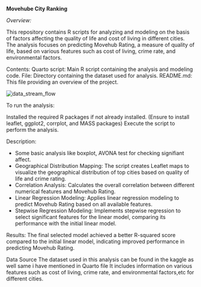 **Movehube City Ranking**

*Overview:*

This repository contains R scripts for analyzing and modeling on the basis of factors affecting the quality of life and cost of living in different cities. The analysis focuses on predicting Movehub Rating, a measure of quality of life, based on various features such as cost of living, crime rate, and environmental factors.

Contents:
Quarto script: Main R script containing the analysis and modeling code.
File: Directory containing the dataset used for analysis.
README.md: This file providing an overview of the project.

![data_stream_flow](https://github.com/babluprasad70/R_Assignment/assets/126379428/0052cc96-bd62-4c27-be08-d086addef24e)


To run the analysis:

Installed the required R packages if not already installed. (Ensure to install leaflet, ggplot2, corrplot, and MASS packages)
Execute the script to perform the analysis.

Description:

- Some basic analysis like boxplot, AVONA test for checking signifiant affect.
- Geographical Distribution Mapping: The script creates Leaflet maps to visualize the geographical distribution of top cities based on quality of life and crime rating.
- Correlation Analysis: Calculates the overall correlation between different numerical features and Movehub Rating.
- Linear Regression Modeling: Applies linear regression modeling to predict Movehub Rating based on all available features.
- Stepwise Regression Modeling: Implements stepwise regression to select significant features for the linear model, comparing its performance with the initial linear model.

Results:
The final selected model achieved a better R-squared score compared to the initial linear model, indicating improved performance in predicting Movehub Rating.

Data Source
The dataset used in this analysis can be found in the kaggle as well same i have mentioned in Quarto file It includes information on various features such as cost of living, crime rate, and environmental factors,etc for different cities.
